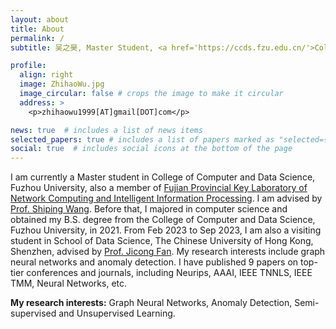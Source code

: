 ```yaml
---
layout: about
title: About
permalink: /
subtitle: 吴之昊, Master Student, <a href='https://ccds.fzu.edu.cn/'>College of Computer and Data Science, Fuzhou University</a>

profile:
  align: right
  image: ZhihaoWu.jpg
  image_circular: false # crops the image to make it circular
  address: >
    <p>zhihaowu1999[AT]gmail[DOT]com</p>

news: true  # includes a list of news items
selected_papers: true # includes a list of papers marked as "selected={true}"
social: true  # includes social icons at the bottom of the page
---
```


I am currently a Master student in College of Computer and Data Science, Fuzhou University, also a member of [Fujian Provincial Key Laboratory of Network Computing and Intelligent Information Processing](https://ncip.fzu.edu.cn/). I am advised by [Prof. Shiping Wang](https://ccds.fzu.edu.cn/info/1202/8958.htm). Before that, I majored in computer science and obtained my B.S. degree from the College of Computer and Data Science, Fuzhou University, in 2021. From Feb 2023 to Sep 2023, I am also a visiting student in School of Data Science, The Chinese University of Hong Kong, Shenzhen, advised by [Prof. Jicong Fan](https://jicongfan.github.io/). My research interests include graph neural networks and anomaly detection. I have published 9 papers on top-tier conferences and journals, including Neurips, AAAI, IEEE TNNLS, IEEE TMM, Neural Networks, etc.

<!-- [个人简历（中文）](https://chenzl23.github.io/assets/pdf/Curriculum Vitae_CN.pdf)/ [Curriculum Vitae (English)](https://chenzl23.github.io/assets/pdf/Curriculum Vitae.pdf) (updated at 18.10.2023). -->

**My research interests:** Graph Neural Networks, Anomaly Detection, Semi-supervised and Unsupervised Learning.
